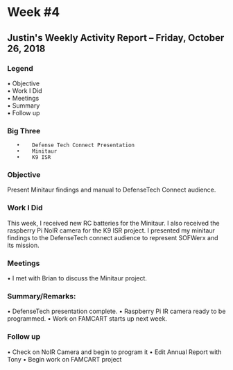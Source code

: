 # Week #4

## Justin's Weekly Activity Report – Friday, October 26, 2018

### Legend

   •	Objective  
   •	Work I Did  
   •	Meetings  
   •	Summary  
   •	Follow up  

### Big Three
```
   •	Defense Tech Connect Presentation
   •	Minitaur
   •	K9 ISR
```

### Objective
  Present Minitaur findings and manual to DefenseTech Connect audience.

### Work I Did
   This week, I received new RC batteries for the Minitaur. I also received the raspberry Pi NoIR camera for the K9 ISR project. I presented
   my minitaur findings to the DefenseTech connect audience to represent SOFWerx and its mission.

### Meetings
   •	I met with Brian to discuss the Minitaur project.

### Summary/Remarks:
   •	DefenseTech presentation complete.
   •	Raspberry Pi IR camera ready to be programmed.
   •	Work on FAMCART starts up next week.

### Follow up
   •	Check on NoIR Camera and begin to program it
   •	Edit Annual Report with Tony
   •	Begin work on FAMCART project
